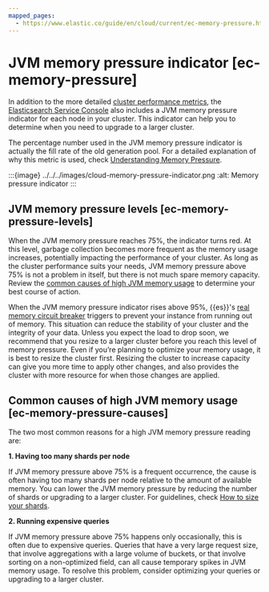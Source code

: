 ```yaml
---
mapped_pages:
  - https://www.elastic.co/guide/en/cloud/current/ec-memory-pressure.html
---
```


# JVM memory pressure indicator [ec-memory-pressure]

In addition to the more detailed [cluster performance metrics](../stack-monitoring.md), the [Elasticsearch Service Console](https://cloud.elastic.co?page=docs&placement=docs-body) also includes a JVM memory pressure indicator for each node in your cluster. This indicator can help you to determine when you need to upgrade to a larger cluster.

The percentage number used in the JVM memory pressure indicator is actually the fill rate of the old generation pool. For a detailed explanation of why this metric is used, check [Understanding Memory Pressure](https://www.elastic.co/blog/found-understanding-memory-pressure-indicator/).

:::{image} ../../../images/cloud-memory-pressure-indicator.png
:alt: Memory pressure indicator
:::


## JVM memory pressure levels [ec-memory-pressure-levels]

When the JVM memory pressure reaches 75%, the indicator turns red. At this level, garbage collection becomes more frequent as the memory usage increases, potentially impacting the performance of your cluster. As long as the cluster performance suits your needs, JVM memory pressure above 75% is not a problem in itself, but there is not much spare memory capacity. Review the [common causes of high JVM memory usage](#ec-memory-pressure-causes) to determine your best course of action.

When the JVM memory pressure indicator rises above 95%, {{es}}'s [real memory circuit breaker](https://www.elastic.co/guide/en/elasticsearch/reference/current/circuit-breaker.html#parent-circuit-breaker) triggers to prevent your instance from running out of memory. This situation can reduce the stability of your cluster and the integrity of your data. Unless you expect the load to drop soon, we recommend that you resize to a larger cluster before you reach this level of memory pressure. Even if you’re planning to optimize your memory usage, it is best to resize the cluster first. Resizing the cluster to increase capacity can give you more time to apply other changes, and also provides the cluster with more resource for when those changes are applied.


## Common causes of high JVM memory usage [ec-memory-pressure-causes]

The two most common reasons for a high JVM memory pressure reading are:

**1. Having too many shards per node**

If JVM memory pressure above 75% is a frequent occurrence, the cause is often having too many shards per node relative to the amount of available memory. You can lower the JVM memory pressure by reducing the number of shards or upgrading to a larger cluster. For guidelines, check [How to size your shards](https://www.elastic.co/guide/en/elasticsearch/reference/current/size-your-shards.html).

**2. Running expensive queries**

If JVM memory pressure above 75% happens only occasionally, this is often due to expensive queries. Queries that have a very large request size, that involve aggregations with a large volume of buckets, or that involve sorting on a non-optimized field, can all cause temporary spikes in JVM memory usage. To resolve this problem, consider optimizing your queries or upgrading to a larger cluster.


